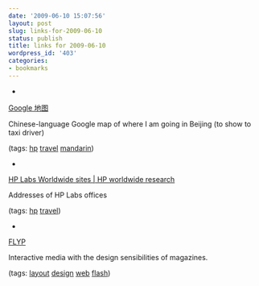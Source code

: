 ```yaml
---
date: '2009-06-10 15:07:56'
layout: post
slug: links-for-2009-06-10
status: publish
title: links for 2009-06-10
wordpress_id: '403'
categories:
- bookmarks
---
```


  *


[Google 地图](http://ditu.google.cn/?ie=UTF8&ll=39.991128,116.327534&spn=0.045505,0.069695&z=14&brcurrent=3,0x35f05410fbf67919:0x6a812d525aef886%3B5,0)


Chinese-language Google map of where I am going in Beijing (to show to taxi driver)


(tags: [hp](http://delicious.com/eob/hp) [travel](http://delicious.com/eob/travel) [mandarin](http://delicious.com/eob/mandarin))


  *


[HP Labs Worldwide sites | HP worldwide research](http://www.hpl.hp.com/about/sites.html)


Addresses of HP Labs offices


(tags: [hp](http://delicious.com/eob/hp) [travel](http://delicious.com/eob/travel))


  *


[FLYP](http://www.flypmedia.com/)


Interactive media with the design sensibilities of magazines.


(tags: [layout](http://delicious.com/eob/layout) [design](http://delicious.com/eob/design) [web](http://delicious.com/eob/web) [flash](http://delicious.com/eob/flash))



